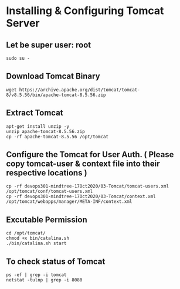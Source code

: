 # Installing & Configuring Tomcat Server

## Let be super user: root
```
sudo su - 
```

## Download Tomcat Binary 
```
wget https://archive.apache.org/dist/tomcat/tomcat-8/v8.5.56/bin/apache-tomcat-8.5.56.zip
```

## Extract Tomcat
```
apt-get install unzip -y
unzip apache-tomcat-8.5.56.zip
cp -rf apache-tomcat-8.5.56 /opt/tomcat
```

## Configure the Tomcat for User Auth. ( Please copy tomcat-user & context file into their respective locations ) 
```
cp -rf devops301-mindtree-17Oct2020/03-Tomcat/tomcat-users.xml   /opt/tomcat/conf/tomcat-users.xml
cp -rf devops301-mindtree-17Oct2020/03-Tomcat/context.xml  /opt/tomcat/webapps/manager/META-INF/context.xml
```

## Excutable Permission
```
cd /opt/tomcat/
chmod +x bin/catalina.sh 
./bin/catalina.sh start
```

## To check status of Tomcat 
```
ps -ef | grep -i tomcat
netstat -tulnp | grep -i 8080
```
